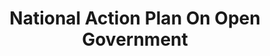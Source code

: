 ---
# This topic lives at
# https://digital.gov/topics/national-action-plan-on-open-government

slug: "national-action-plan-on-open-government"

# Topic Title
title: "National Action Plan On Open Government"

# description — keep it short and clear
summary: ""


# Weight
weight: 1

# For more information on managing topics,
# see https://github.com/GSA/digitalgov.gov/wiki
---